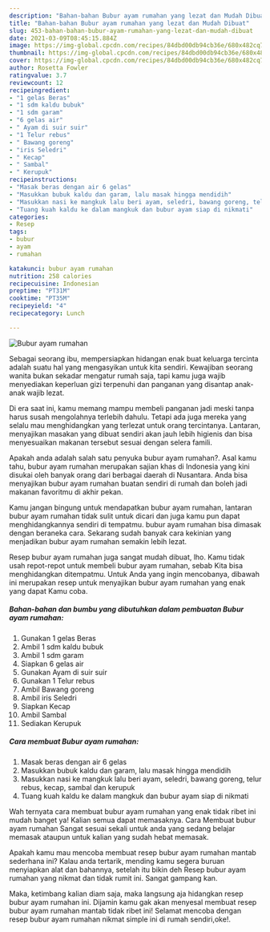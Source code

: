 ```yaml
---
description: "Bahan-bahan Bubur ayam rumahan yang lezat dan Mudah Dibuat"
title: "Bahan-bahan Bubur ayam rumahan yang lezat dan Mudah Dibuat"
slug: 453-bahan-bahan-bubur-ayam-rumahan-yang-lezat-dan-mudah-dibuat
date: 2021-03-09T08:45:15.884Z
image: https://img-global.cpcdn.com/recipes/84dbd00db94cb36e/680x482cq70/bubur-ayam-rumahan-foto-resep-utama.jpg
thumbnail: https://img-global.cpcdn.com/recipes/84dbd00db94cb36e/680x482cq70/bubur-ayam-rumahan-foto-resep-utama.jpg
cover: https://img-global.cpcdn.com/recipes/84dbd00db94cb36e/680x482cq70/bubur-ayam-rumahan-foto-resep-utama.jpg
author: Rosetta Fowler
ratingvalue: 3.7
reviewcount: 12
recipeingredient:
- "1 gelas Beras"
- "1 sdm kaldu bubuk"
- "1 sdm garam"
- "6 gelas air"
- " Ayam di suir suir"
- "1 Telur rebus"
- " Bawang goreng"
- "iris Seledri"
- " Kecap"
- " Sambal"
- " Kerupuk"
recipeinstructions:
- "Masak beras dengan air 6 gelas"
- "Masukkan bubuk kaldu dan garam, lalu masak hingga mendidih"
- "Masukkan nasi ke mangkuk lalu beri ayam, seledri, bawang goreng, telur rebus, kecap, sambal dan kerupuk"
- "Tuang kuah kaldu ke dalam mangkuk dan bubur ayam siap di nikmati"
categories:
- Resep
tags:
- bubur
- ayam
- rumahan

katakunci: bubur ayam rumahan 
nutrition: 258 calories
recipecuisine: Indonesian
preptime: "PT31M"
cooktime: "PT35M"
recipeyield: "4"
recipecategory: Lunch

---
```



![Bubur ayam rumahan](https://img-global.cpcdn.com/recipes/84dbd00db94cb36e/680x482cq70/bubur-ayam-rumahan-foto-resep-utama.jpg)

Sebagai seorang ibu, mempersiapkan hidangan enak buat keluarga tercinta adalah suatu hal yang mengasyikan untuk kita sendiri. Kewajiban seorang  wanita bukan sekadar mengatur rumah saja, tapi kamu juga wajib menyediakan keperluan gizi terpenuhi dan panganan yang disantap anak-anak wajib lezat.

Di era  saat ini, kamu memang mampu membeli panganan jadi meski tanpa harus susah mengolahnya terlebih dahulu. Tetapi ada juga mereka yang selalu mau menghidangkan yang terlezat untuk orang tercintanya. Lantaran, menyajikan masakan yang dibuat sendiri akan jauh lebih higienis dan bisa menyesuaikan makanan tersebut sesuai dengan selera famili. 



Apakah anda adalah salah satu penyuka bubur ayam rumahan?. Asal kamu tahu, bubur ayam rumahan merupakan sajian khas di Indonesia yang kini disukai oleh banyak orang dari berbagai daerah di Nusantara. Anda bisa menyajikan bubur ayam rumahan buatan sendiri di rumah dan boleh jadi makanan favoritmu di akhir pekan.

Kamu jangan bingung untuk mendapatkan bubur ayam rumahan, lantaran bubur ayam rumahan tidak sulit untuk dicari dan juga kamu pun dapat menghidangkannya sendiri di tempatmu. bubur ayam rumahan bisa dimasak dengan beraneka cara. Sekarang sudah banyak cara kekinian yang menjadikan bubur ayam rumahan semakin lebih lezat.

Resep bubur ayam rumahan juga sangat mudah dibuat, lho. Kamu tidak usah repot-repot untuk membeli bubur ayam rumahan, sebab Kita bisa menghidangkan ditempatmu. Untuk Anda yang ingin mencobanya, dibawah ini merupakan resep untuk menyajikan bubur ayam rumahan yang enak yang dapat Kamu coba.

<!--inarticleads1-->

##### Bahan-bahan dan bumbu yang dibutuhkan dalam pembuatan Bubur ayam rumahan:

1. Gunakan 1 gelas Beras
1. Ambil 1 sdm kaldu bubuk
1. Ambil 1 sdm garam
1. Siapkan 6 gelas air
1. Gunakan  Ayam di suir suir
1. Gunakan 1 Telur rebus
1. Ambil  Bawang goreng
1. Ambil iris Seledri
1. Siapkan  Kecap
1. Ambil  Sambal
1. Sediakan  Kerupuk




<!--inarticleads2-->

##### Cara membuat Bubur ayam rumahan:

1. Masak beras dengan air 6 gelas
1. Masukkan bubuk kaldu dan garam, lalu masak hingga mendidih
1. Masukkan nasi ke mangkuk lalu beri ayam, seledri, bawang goreng, telur rebus, kecap, sambal dan kerupuk
1. Tuang kuah kaldu ke dalam mangkuk dan bubur ayam siap di nikmati




Wah ternyata cara membuat bubur ayam rumahan yang enak tidak ribet ini mudah banget ya! Kalian semua dapat memasaknya. Cara Membuat bubur ayam rumahan Sangat sesuai sekali untuk anda yang sedang belajar memasak ataupun untuk kalian yang sudah hebat memasak.

Apakah kamu mau mencoba membuat resep bubur ayam rumahan mantab sederhana ini? Kalau anda tertarik, mending kamu segera buruan menyiapkan alat dan bahannya, setelah itu bikin deh Resep bubur ayam rumahan yang nikmat dan tidak rumit ini. Sangat gampang kan. 

Maka, ketimbang kalian diam saja, maka langsung aja hidangkan resep bubur ayam rumahan ini. Dijamin kamu gak akan menyesal membuat resep bubur ayam rumahan mantab tidak ribet ini! Selamat mencoba dengan resep bubur ayam rumahan nikmat simple ini di rumah sendiri,oke!.

